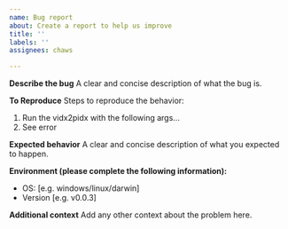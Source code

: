 ```yaml
---
name: Bug report
about: Create a report to help us improve
title: ''
labels: ''
assignees: chaws

---
```


**Describe the bug**
A clear and concise description of what the bug is.

**To Reproduce**
Steps to reproduce the behavior:
1. Run the vidx2pidx with the following args...
4. See error

**Expected behavior**
A clear and concise description of what you expected to happen.

**Environment (please complete the following information):**
 - OS: [e.g. windows/linux/darwin]
 - Version [e.g. v0.0.3]

**Additional context**
Add any other context about the problem here.
